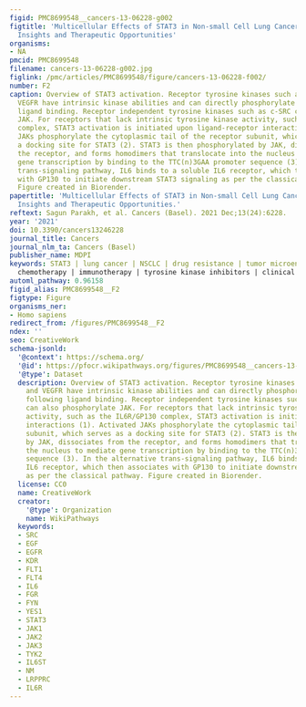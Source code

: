 ```yaml
---
figid: PMC8699548__cancers-13-06228-g002
figtitle: 'Multicellular Effects of STAT3 in Non-small Cell Lung Cancer: Mechanistic
  Insights and Therapeutic Opportunities'
organisms:
- NA
pmcid: PMC8699548
filename: cancers-13-06228-g002.jpg
figlink: /pmc/articles/PMC8699548/figure/cancers-13-06228-f002/
number: F2
caption: Overview of STAT3 activation. Receptor tyrosine kinases such as EGFR and
  VEGFR have intrinsic kinase abilities and can directly phosphorylate STAT3 following
  ligand binding. Receptor independent tyrosine kinases such as c-SRC can also phosphorylate
  JAK. For receptors that lack intrinsic tyrosine kinase activity, such as the IL6R/GP130
  complex, STAT3 activation is initiated upon ligand-receptor interactions (1). Activated
  JAKs phosphorylate the cytoplasmic tail of the receptor subunit, which serves as
  a docking site for STAT3 (2). STAT3 is then phosphorylated by JAK, dissociates from
  the receptor, and forms homodimers that translocate into the nucleus to mediate
  gene transcription by binding to the TTC(n)3GAA promoter sequence (3). In the alternative
  trans-signaling pathway, IL6 binds to a soluble IL6 receptor, which then associates
  with GP130 to initiate downstream STAT3 signaling as per the classical pathway.
  Figure created in Biorender.
papertitle: 'Multicellular Effects of STAT3 in Non-small Cell Lung Cancer: Mechanistic
  Insights and Therapeutic Opportunities.'
reftext: Sagun Parakh, et al. Cancers (Basel). 2021 Dec;13(24):6228.
year: '2021'
doi: 10.3390/cancers13246228
journal_title: Cancers
journal_nlm_ta: Cancers (Basel)
publisher_name: MDPI
keywords: STAT3 | lung cancer | NSCLC | drug resistance | tumor microenvironment |
  chemotherapy | immunotherapy | tyrosine kinase inhibitors | clinical trials
automl_pathway: 0.96158
figid_alias: PMC8699548__F2
figtype: Figure
organisms_ner:
- Homo sapiens
redirect_from: /figures/PMC8699548__F2
ndex: ''
seo: CreativeWork
schema-jsonld:
  '@context': https://schema.org/
  '@id': https://pfocr.wikipathways.org/figures/PMC8699548__cancers-13-06228-g002.html
  '@type': Dataset
  description: Overview of STAT3 activation. Receptor tyrosine kinases such as EGFR
    and VEGFR have intrinsic kinase abilities and can directly phosphorylate STAT3
    following ligand binding. Receptor independent tyrosine kinases such as c-SRC
    can also phosphorylate JAK. For receptors that lack intrinsic tyrosine kinase
    activity, such as the IL6R/GP130 complex, STAT3 activation is initiated upon ligand-receptor
    interactions (1). Activated JAKs phosphorylate the cytoplasmic tail of the receptor
    subunit, which serves as a docking site for STAT3 (2). STAT3 is then phosphorylated
    by JAK, dissociates from the receptor, and forms homodimers that translocate into
    the nucleus to mediate gene transcription by binding to the TTC(n)3GAA promoter
    sequence (3). In the alternative trans-signaling pathway, IL6 binds to a soluble
    IL6 receptor, which then associates with GP130 to initiate downstream STAT3 signaling
    as per the classical pathway. Figure created in Biorender.
  license: CC0
  name: CreativeWork
  creator:
    '@type': Organization
    name: WikiPathways
  keywords:
  - SRC
  - EGF
  - EGFR
  - KDR
  - FLT1
  - FLT4
  - IL6
  - FGR
  - FYN
  - YES1
  - STAT3
  - JAK1
  - JAK2
  - JAK3
  - TYK2
  - IL6ST
  - NM
  - LRPPRC
  - IL6R
---
```

